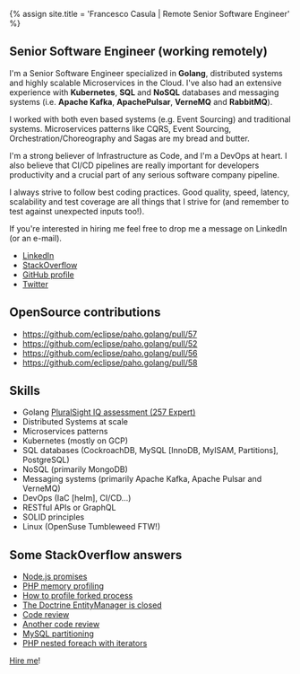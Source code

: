 {% assign site.title = 'Francesco Casula | Remote Senior Software Engineer' %}

## Senior Software Engineer (working remotely)

I'm a Senior Software Engineer specialized in **Golang**, distributed systems and highly scalable Microservices in the Cloud.
I've also had an extensive experience with **Kubernetes**, **SQL** and **NoSQL** databases and messaging systems (i.e.
**Apache Kafka**, **ApachePulsar**, **VerneMQ** and **RabbitMQ**).

I worked with both even based systems (e.g. Event Sourcing) and traditional systems. Microservices patterns like CQRS,
Event Sourcing, Orchestration/Choreography and Sagas are my bread and butter.

I'm a strong believer of Infrastructure as Code, and I'm a DevOps at heart. I also believe that CI/CD pipelines are 
really important for developers productivity and a crucial part of any serious software company pipeline.

I always strive to follow best coding practices. Good quality, speed, latency, scalability and test coverage are all
things that I strive for (and remember to test against unexpected inputs too!).

If you're interested in hiring me feel free to drop me a message on LinkedIn (or an e-mail).

* [LinkedIn](https://www.linkedin.com/in/casulafrancesco)
* [StackOverflow](http://stackoverflow.com/users/828366/francesco-casula?tab=profile)
* [GitHub profile](https://github.com/fracasula)
* [Twitter](https://twitter.com/fra_casula) 

## OpenSource contributions
* https://github.com/eclipse/paho.golang/pull/57
* https://github.com/eclipse/paho.golang/pull/52
* https://github.com/eclipse/paho.golang/pull/56
* https://github.com/eclipse/paho.golang/pull/58

## Skills
* Golang [PluralSight IQ assessment (257 Expert)](https://app.pluralsight.com/score/redir/16cadbd0-5c5e-4069-bb5c-d904e38e4e2d?8b6e99bbce)
* Distributed Systems at scale
* Microservices patterns
* Kubernetes (mostly on GCP)
* SQL databases (CockroachDB, MySQL [InnoDB, MyISAM, Partitions], PostgreSQL)
* NoSQL (primarily MongoDB)
* Messaging systems (primarily Apache Kafka, Apache Pulsar and VerneMQ)
* DevOps (IaC [helm], CI/CD...)
* RESTful APIs or GraphQL
* SOLID principles
* Linux (OpenSuse Tumbleweed FTW!)

## Some StackOverflow answers
* [Node.js promises](https://stackoverflow.com/questions/29185579/node-js-promises-push-to-array-asynchronously-save/44726560#44726560)
* [PHP memory profiling](http://stackoverflow.com/questions/880458/php-memory-profiling/23779807#23779807)
* [How to profile forked process](http://stackoverflow.com/questions/16787462/php-xdebug-how-to-profile-forked-process/31388948#31388948)
* [The Doctrine EntityManager is closed](http://stackoverflow.com/questions/14258591/the-entitymanager-is-closed/31112759#31112759)
* [Code review](http://codereview.stackexchange.com/questions/121003/xml-parser-using-php/121210#121210)
* [Another code review](http://codereview.stackexchange.com/questions/98225/calculator-and-formatter-classes/98226#98226)
* [MySQL partitioning](http://dba.stackexchange.com/questions/65665/partition-by-year-and-sub-partition-by-month-mysql/117438#117438)
* [PHP nested foreach with iterators](http://stackoverflow.com/questions/3405476/nested-foreach-with-iterator-interface/33416929#33416929)

[Hire me](mailto:fra.casula@gmail.com)!
